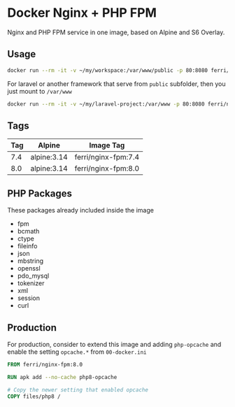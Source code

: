 # Docker Nginx + PHP FPM

Nginx and PHP FPM service in one image, based on Alpine and S6 Overlay.

## Usage

```bash
docker run --rm -it -v ~/my/workspace:/var/www/public -p 80:8080 ferri/nginx-fpm:8.0
```

For laravel or another framework that serve from `public` subfolder, then you just mount to `/var/www`

```bash
docker run --rm -it -v ~/my/laravel-project:/var/www -p 80:8080 ferri/nginx-fpm:8.0
```

## Tags

| Tag | Alpine      | Image Tag           |
| --- | ----------- | ------------------- |
| 7.4 | alpine:3.14 | ferri/nginx-fpm:7.4 |
| 8.0 | alpine:3.14 | ferri/nginx-fpm:8.0 |

## PHP Packages

These packages already included inside the image

- fpm
- bcmath
- ctype
- fileinfo
- json
- mbstring
- openssl
- pdo_mysql
- tokenizer
- xml
- session
- curl

## Production

For production, consider to extend this image and adding `php-opcache` and enable the setting `opcache.*` from `00-docker.ini`

```Dockerfile
FROM ferri/nginx-fpm:8.0

RUN apk add --no-cache php8-opcache

# Copy the newer setting that enabled opcache
COPY files/php8 /
```
